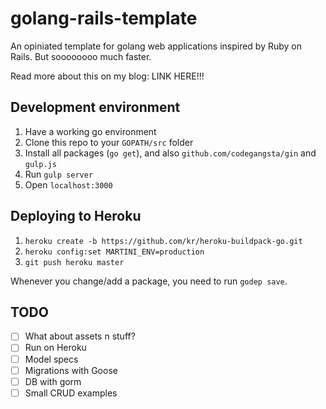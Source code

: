 golang-rails-template
=====================

An opiniated template for golang web applications inspired by Ruby on Rails. But soooooooo much faster.

Read more about this on my blog: LINK HERE!!!

Development environment
-----------------------

1. Have a working go environment
2. Clone this repo to your `GOPATH/src` folder
2. Install all packages (`go get`), and also `github.com/codegangsta/gin` and `gulp.js`
3. Run `gulp server`
4. Open `localhost:3000`

Deploying to Heroku
--------------

1. `heroku create -b https://github.com/kr/heroku-buildpack-go.git`
2. `heroku config:set MARTINI_ENV=production`
3. `git push heroku master`

Whenever you change/add a package, you need to run `godep save`.

TODO
----

- [ ] What about assets n stuff?
- [ ] Run on Heroku
- [ ] Model specs
- [ ] Migrations with Goose
- [ ] DB with gorm
- [ ] Small CRUD examples